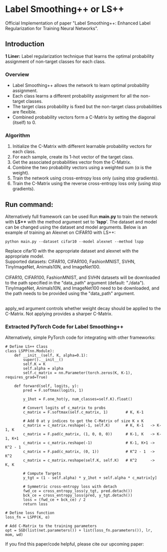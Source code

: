 # Label Smoothing++ or LS++
Official Implementation of paper "Label Smoothing++: Enhanced Label Regularization for Training Neural Networks". <br>

## Introduction
**1 Liner:** Label regularization technique that learns the optimal probability assignment of non-target classes for each class.

### Overview
- Label Smoothing++ allows the network to learn optimal probability assignment.
- Each class learns a different probability assignment for all the non-target classes.
- The target class probability is fixed but the non-target class probabilities are flexible.
- Combined probability vectors form a C-Matrix by setting the diagonal (itself) to 0.
  
### Algorithm
1. Initialize the C-Matrix with different learnable probability vectors for each class.
2. For each sample, create its 1-hot vector of the target class.
3. Get the associated probabilities vector from the C-Matrix.
4. Combine the two probability vectors using a weighted sum (α is the weight).
5. Train the network using cross-entropy loss only (using stop gradients).
6. Train the C-Matrix using the reverse cross-entropy loss only (using stop gradients).

## Run command:

Alternatively full framework can be used 
Run <strong>main.py</strong> to train the network with <strong>LS++</strong> with the method argument set to '<strong>lspp</strong>'. The dataset and model can be changed using the dataset and model arguments. Below is an example of training an Alexnet on CIFAR10 with LS++:<br>
```
python main.py --dataset cifar10 --model alexnet --method lspp
```

Replace cifar10 with the appropriate dataset and alexnet with the appropriate model. <br>
Supported datasets: CIFAR10, CIFAR100, FashionMNIST, SVHN, TinyImageNet, Animals10N, and ImageNet100. <br><br>
CIFAR10, CIFAR100, FashionMNIST, and SVHN datasets will be downloaded to the path specified in the "data_path" argument (default: "./data").<br>
TinyImageNet, Animals10N, and ImageNet100 need to be downloaded, and the path needs to be provided using the "data_path" argument. 

<br>
apply_wd argument controls whether weight decay should be applied to the C-Matrix. Not applying provides a sharper C-Matrix.

### Extracted PyTorch Code for Label Smoothing++
Alternatively, simple PyTorch code for integrating with other frameworks:
```
# Define LS++ Class
class LSPP(nn.Module):
	def __init__(self, K, alpha=0.1):
		super().__init__()
		self.K = K
		self.alpha = alpha
		self.c_matrix = nn.Parameter(torch.zeros(K, K-1), requires_grad=True)

	def forward(self, logits, y):
		pred = F.softmax(logits, 1)

		y_1hot = F.one_hot(y, num_classes=self.K).float()

		# Convert logits of c_matrix to probs
		c_matrix = F.softmax(self.c_matrix, 1)        # K, K-1

		# Add 0 at y indices to get the C-Matrix of size K x K
		c_matrix = c_matrix.reshape(-1, self.K)       # K, K-1   -> K-1, K       
		c_matrix = F.pad(c_matrix, (1, 0, 0, 0))      # K-1, K   -> K-1, K+1     
		c_matrix = c_matrix.reshape(-1)               # K-1, K+1 -> K^2 - 1
		c_matrix = F.pad(c_matrix, (0, 1))            # K^2 - 1  ->  K^2        
		c_matrix = c_matrix.reshape(self.K, self.K)   # K^2      ->  K, K

		# Compute Targets
		y_tgt = (1 - self.alpha) * y_1hot + self.alpha * c_matrix[y]

		# Symmetric cross-entropy loss with detach
		fwd_ce = cross_entropy_loss(y_tgt, pred.detach())
		bck_ce = cross_entropy_loss(pred, y_tgt.detach())
		loss = (fwd_ce + bck_ce) / 2
		return loss

# Define loss function
loss_fn = LSPP(K, α)

# Add C-Matrix to the training parameters
opt = SGD(list(net.parameters()) + list(loss_fn.parameters()), lr, mom, wd)
```


If you find this paper/code helpful, please cite our upcoming paper:
```
```
